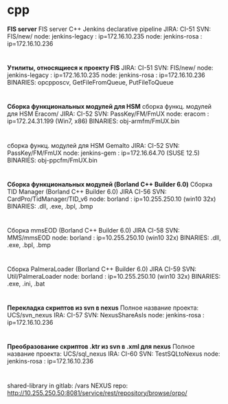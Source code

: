 # cpp
**FIS server**
FIS server C++ Jenkins declarative pipeline
JIRA: CI-51
SVN: FIS/new/
node: jenkins-legacy : ip=172.16.10.235
node: jenkins-rosa : ip=172.16.10.236
#
**Утилиты, относящиеся к проекту FIS**
JIRA: CI-51
SVN: FIS/new/
node: jenkins-legacy : ip=172.16.10.235
node: jenkins-rosa : ip=172.16.10.236
BINARIES: opcpposcv, GetFileFromQueue, PutFileToQueue
#
**Сборка функциональных модулей для HSM**
сборка функц. модулей для HSM Eracom/
JIRA: CI-52
SVN: PassKey/FM/FmUX
node: eracom : ip=172.24.31.199 (Win7, x86)
BINARIES: obj-armfm/FmUX.bin
#
сборка функц. модулей для HSM Gemalto
JIRA: CI-52
SVN: PassKey/FM/FmUX
node: jenkins-gem : ip=172.16.64.70 (SUSE 12.5)
BINARIES: obj-ppcfm/FmUX.bin
#
**Сборка функциональных модулей (Borland C++ Builder 6.0)**
Cборка TID Manager (Borland C++ Builder 6.0)
JIRA CI-56
SVN: CardPro/TidManager/TID_v6
node: borland : ip=10.255.250.10 (win10 32x)
BINARIES: .dll, .exe, .bpl, .bmp
#
Cборка mmsEOD (Borland C++ Builder 6.0)
JIRA CI-58
SVN: MMS/mmsEOD
node: borland : ip=10.255.250.10 (win10 32x)
BINARIES: .dll, .exe, .bpl, .bmp
#
Cборка PalmeraLoader (Borland C++ Builder 6.0)
JIRA CI-59
SVN: Util/PalmeraLoader
node: borland : ip=10.255.250.10 (win10 32x)
BINARIES: .exe, .ini, .bat
#
**Перекладка скриптов из svn в nexus**
Полное название проекта: UCS/svn_nexus
IRA: CI-57
SVN: NexusShareAsIs
node: jenkins-rosa : ip=172.16.10.236
#
**Преобразование скриптов .ktr из svn в .xml для nexus**
Полное название проекта: UCS/sql_nexus
IRA: CI-60
SVN: TestSQLtoNexus
node: jenkins-rosa : ip=172.16.10.236
#
shared-library in gitlab: /vars
NEXUS repo: http://10.255.250.50:8081/service/rest/repository/browse/orpo/